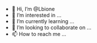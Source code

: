 - 👋 Hi, I’m @Lbione
- 👀 I’m interested in ...
- 🌱 I’m currently learning ...
- 💞️ I’m looking to collaborate on ...
- 📫 How to reach me ...

<!---
Lbione/Lbione is a ✨ special ✨ repository because its `README.md` (this file) appears on your GitHub profile.
You can click the Preview link to take a look at your changes.
--->
